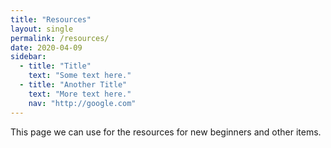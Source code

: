 ```yaml
---
title: "Resources"
layout: single
permalink: /resources/
date: 2020-04-09
sidebar:
  - title: "Title"
    text: "Some text here."
  - title: "Another Title"
    text: "More text here."
    nav: "http://google.com"
---
```


This page we can use for the resources for new beginners and other items.
